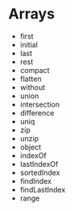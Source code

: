 # Arrays
- first
- initial
- last
- rest
- compact
- flatten
- without
- union
- intersection
- difference
- uniq
- zip
- unzip
- object
- indexOf
- lastIndexOf
- sortedIndex
- findIndex
- findLastIndex
- range

